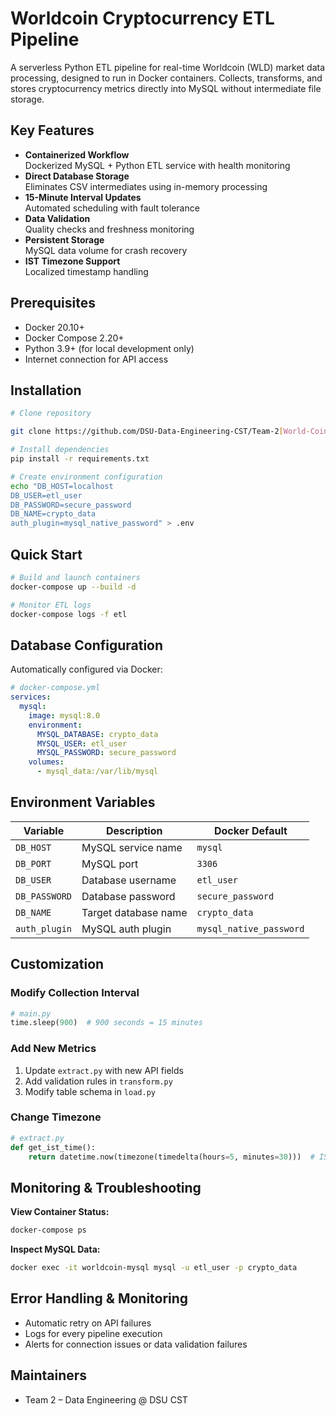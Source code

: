 # Worldcoin Cryptocurrency ETL Pipeline

A serverless Python ETL pipeline for real-time Worldcoin (WLD) market data processing, designed to run in Docker containers. Collects, transforms, and stores cryptocurrency metrics directly into MySQL without intermediate file storage.

## Key Features

- **Containerized Workflow**  
  Dockerized MySQL + Python ETL service with health monitoring
- **Direct Database Storage**  
  Eliminates CSV intermediates using in-memory processing
- **15-Minute Interval Updates**  
  Automated scheduling with fault tolerance
- **Data Validation**  
  Quality checks and freshness monitoring
- **Persistent Storage**  
  MySQL data volume for crash recovery
- **IST Timezone Support**  
  Localized timestamp handling

## Prerequisites

- Docker 20.10+
- Docker Compose 2.20+
- Python 3.9+ (for local development only)
- Internet connection for API access

## Installation

```bash
# Clone repository

git clone https://github.com/DSU-Data-Engineering-CST/Team-2[World-Coin].git

# Install dependencies
pip install -r requirements.txt

# Create environment configuration
echo "DB_HOST=localhost
DB_USER=etl_user
DB_PASSWORD=secure_password
DB_NAME=crypto_data
auth_plugin=mysql_native_password" > .env
```

## Quick Start

```bash
# Build and launch containers
docker-compose up --build -d

# Monitor ETL logs
docker-compose logs -f etl
```

## Database Configuration

Automatically configured via Docker:

```yaml
# docker-compose.yml
services:
  mysql:
    image: mysql:8.0
    environment:
      MYSQL_DATABASE: crypto_data
      MYSQL_USER: etl_user
      MYSQL_PASSWORD: secure_password
    volumes:
      - mysql_data:/var/lib/mysql
```

## Environment Variables

| Variable        | Description            | Docker Default      |
|------------------|------------------------|----------------------|
| `DB_HOST`        | MySQL service name     | `mysql`              |
| `DB_PORT`        | MySQL port             | `3306`               |
| `DB_USER`        | Database username      | `etl_user`           |
| `DB_PASSWORD`    | Database password      | `secure_password`    |
| `DB_NAME`        | Target database name   | `crypto_data`        |
| `auth_plugin`    | MySQL auth plugin      | `mysql_native_password` |

## Customization

### Modify Collection Interval
```python
# main.py
time.sleep(900)  # 900 seconds = 15 minutes
```

### Add New Metrics
1. Update `extract.py` with new API fields
2. Add validation rules in `transform.py`
3. Modify table schema in `load.py`

### Change Timezone
```python
# extract.py
def get_ist_time():
    return datetime.now(timezone(timedelta(hours=5, minutes=30)))  # IST
```

## Monitoring & Troubleshooting

**View Container Status:**
```bash
docker-compose ps
```

**Inspect MySQL Data:**
```bash
docker exec -it worldcoin-mysql mysql -u etl_user -p crypto_data
```

## Error Handling & Monitoring

- Automatic retry on API failures
- Logs for every pipeline execution
- Alerts for connection issues or data validation failures

## Maintainers

- Team 2 – Data Engineering @ DSU CST
```

